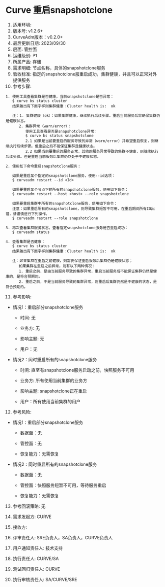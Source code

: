 # Curve 重启snapshotclone

1. 适用环境:
2. 版本号: v1.2.6+
3. CurveAdm版本：v0.2.0+
4. 最后更新日期: 2023/09/30
5. 层面: 管控面
6. 运维级别: P1
7. 所属产品: 存储
8. 需求明细: 节点名称，具体的snapshotclone服务
9. 验收标准: 指定的snapshotclone服重启成功，集群健康，并且可以正常对外提供服务
10. 参考步骤:

```plaintext
1. 使用工具查看集群是否健康，当前snapshotclone是否异常：
   $ curve bs status cluster
   结果输出有下面字样则集群健康：Cluster health is:  ok
   
   注：1. 集群健康（ok）：如果集群健康，继续执行后续步骤。重启当前服务后需确保集群仍是健康状态。
      2. 集群异常（warn/error）：
         使用工具查看是否是snapshotclone异常：
         $ curve bs status snapshotclone
         2.1 如果是当前要重启的服务导致的异常（warn/error）并希望重启恢复，则继续执行后续步骤。但重启之后不能保证集群是健康状态。
         2.2 如果当前要重启的服务正常，其他的服务异常导致的集群不健康，则继续执行后续步骤。但是重启当前服务后集群仍然处于不健康状态。
      
2. 使用如下命令重启snapshotclone服务：

   如果是重启某个指定的snapshotclone服务，使用--id选项：
   $ curveadm restart --id <Id>
   
   如果要重启某个节点下的所有的snapshotclone服务，使用如下命令：
   $ curveadm restart --host <host> --role snapshotclone
   
   如果要重启集群中所有的snapshotclone服务，使用如下命令：
   注意：如果重启所有的snapshotclone，则导致集群短暂不可用，在重启期间所有IO出错，请谨慎进行下列操作。
   $ curveadm restart --role snapshotclone
   
3. 再次查看集群服务状态，查看指定snapshotclone服务是否重启成功：
   $ curveadm status
   
4. 查看集群是否健康：
   $ curve bs status cluster
   结果输出有下面字样则集群健康：Cluster health is:  ok

   注：如果集群在重启之前健康，则需要保证重启服务后集群仍是健康状态；
      如果集群在重启之前异常，则有以下两种情况：
      1. 重启之前，是由当前服务导致的集群异常，重启当前服务后不能保证集群仍然是健康的，是符合预期的。
      2. 重启之前，不是当前服务导致的集群异常，则重启后集群仍然是不健康的状态，是符合预期的。
```

11. 参考影响:

* 情况1：重启部分snapshotclone服务

  * 时间: 无

  * 业务方: 无

  * 影响主题: 无

  * 用户：无

* 情况2：同时重启所有的snapshotclone服务

  * 时间: 直至有snapshotclone服务启动之前，快照服务不可用
  
  * 业务方: 所有使用当前集群的业务方

  * 影响主题: snapshotclone正在重启

  * 用户：所有使用当前集群的用户

12. 参考风险:

* 情况1：重启部分snapshotclone服务

  * 数据面：无

  * 管控面：无

  * 恢复能力：无需恢复

* 情况2：同时重启所有的snapshotclone服务

  * 数据面：无

  * 管控面：快照服务短暂不可用，等待服务重启
  
  * 恢复能力：无需恢复

13. 参考回滚策略: 无

14. 需求发起方: CURVE

15. 接收方:

16. 评审责任人: SRE负责人，SA负责人，CURVE负责人

17. 用户通知责任人: 技术支持

18. 执行责任人: CURVE/SA

19. 测试回归责任人: CURVE

20. 执行审核责任人: SA/CURVE/SRE